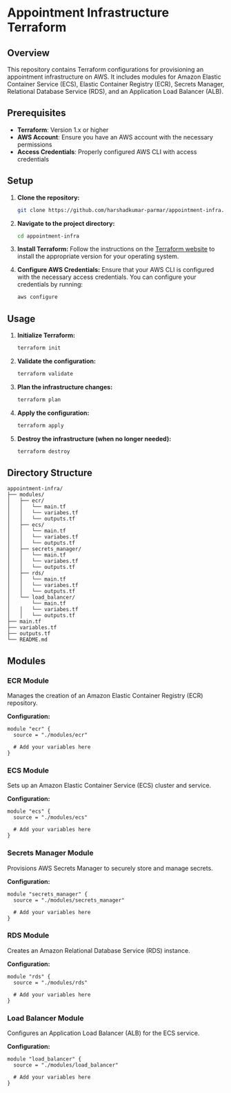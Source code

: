 # Appointment Infrastructure Terraform

## Overview

This repository contains Terraform configurations for provisioning an appointment infrastructure on AWS. It includes modules for Amazon Elastic Container Service (ECS), Elastic Container Registry (ECR), Secrets Manager, Relational Database Service (RDS), and an Application Load Balancer (ALB).

## Prerequisites

- **Terraform**: Version 1.x or higher
- **AWS Account**: Ensure you have an AWS account with the necessary permissions
- **Access Credentials**: Properly configured AWS CLI with access credentials

## Setup

1. **Clone the repository:**
    ```sh
    git clone https://github.com/harshadkumar-parmar/appointment-infra.git
    ```

2. **Navigate to the project directory:**
    ```sh
    cd appointment-infra
    ```

3. **Install Terraform:**
    Follow the instructions on the [Terraform website](https://www.terraform.io/downloads.html) to install the appropriate version for your operating system.

4. **Configure AWS Credentials:**
    Ensure that your AWS CLI is configured with the necessary access credentials. You can configure your credentials by running:
    ```sh
    aws configure
    ```

## Usage

1. **Initialize Terraform:**
    ```sh
    terraform init
    ```

2. **Validate the configuration:**
    ```sh
    terraform validate
    ```

3. **Plan the infrastructure changes:**
    ```sh
    terraform plan
    ```

4. **Apply the configuration:**
    ```sh
    terraform apply
    ```

5. **Destroy the infrastructure (when no longer needed):**
    ```sh
    terraform destroy
    ```

## Directory Structure

```
appointment-infra/
├── modules/
│   ├── ecr/
│   │   └── main.tf
│   │   └── variabes.tf
│   │   └── outputs.tf
│   ├── ecs/
│   │   └── main.tf
│   │   └── variabes.tf
│   │   └── outputs.tf
│   ├── secrets_manager/
│   │   └── main.tf
│   │   └── variabes.tf
│   │   └── outputs.tf
│   ├── rds/
│   │   └── main.tf
│   │   └── variabes.tf
│   │   └── outputs.tf
│   └── load_balancer/
│       └── main.tf
│   │   └── variabes.tf
│   │   └── outputs.tf
├── main.tf
├── variables.tf
├── outputs.tf
└── README.md
```

## Modules

### ECR Module

Manages the creation of an Amazon Elastic Container Registry (ECR) repository.

**Configuration:**
```hcl
module "ecr" {
  source = "./modules/ecr"
  
  # Add your variables here
}
```

### ECS Module

Sets up an Amazon Elastic Container Service (ECS) cluster and service.

**Configuration:**
```hcl
module "ecs" {
  source = "./modules/ecs"
  
  # Add your variables here
}
```

### Secrets Manager Module

Provisions AWS Secrets Manager to securely store and manage secrets.

**Configuration:**
```hcl
module "secrets_manager" {
  source = "./modules/secrets_manager"
  
  # Add your variables here
}
```

### RDS Module

Creates an Amazon Relational Database Service (RDS) instance.

**Configuration:**
```hcl
module "rds" {
  source = "./modules/rds"
  
  # Add your variables here
}
```

### Load Balancer Module

Configures an Application Load Balancer (ALB) for the ECS service.

**Configuration:**
```hcl
module "load_balancer" {
  source = "./modules/load_balancer"
  
  # Add your variables here
}
```
